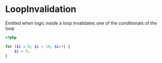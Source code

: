# LoopInvalidation

Emitted when logic inside a loop invalidates one of the conditionals of the loop

```php
<?php

for ($i = 0; $i < 10; $i++) {
    $i = 5;
}
```
